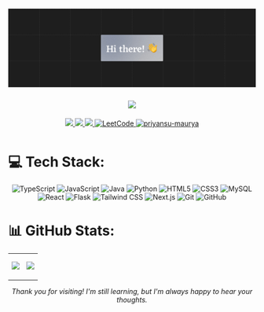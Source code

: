 
<p align="center">
  <a href="https://priyansu.vercel.app/">
    <img src="./public/hi-there.png" alt="header image"/>
  </a>
  
 

</p>

<p align="center" style="padding: 10px;">
  <img src="https://api.visitorbadge.io/api/visitors?path=https%3A%2F%2Fgithub.com%2FPriyansuMauryal%2FPriyansuMaurya&label=VISITORS&labelColor=%65000&countColor=%FFFFFF" />
  <br><br>
  <a href="https://twitter.com/PrianshuMaurya">
  <img src="https://img.shields.io/badge/Twitter-8C94A5?style=for-the-badge&logo=x&logoColor=FFFFFF" />
</a>
<a href="https://www.linkedin.com/in/priyanshu-maurya/">
  <img src="https://img.shields.io/badge/LinkedIn-8C94A5?style=for-the-badge&logo=linkedin&logoColor=FFFFFF" />
</a>
<a href="mailto:pr17anshu@gmail.com">
  <img src="https://img.shields.io/badge/Gmail-8C94A5?style=for-the-badge&logo=gmail&logoColor=FFFFFF" />
</a>
<a href="https://leetcode.com/priyanshu-maurya/">
  <img src="https://img.shields.io/badge/LeetCode-8C94A5?style=for-the-badge&logo=leetcode&logoColor=FFFFFF" alt="LeetCode" />
</a>
<a href="https://priyansu-maurya.medium.com/">
  <img src="https://img.shields.io/badge/Medium-8C94A5?style=for-the-badge&logo=medium&logoColor=FFFFFF" alt="priyansu-maurya" />
</a>
</p>

<!-- > **Let my projects speak about me** -->

<!-- ## Projects 👨‍💻


### <img src="https://ytmp.itsvg.in/PicsArt_11-13-11.55.52.png" width="16px" />  YTMP : YouTube Music Player 
[YTMP : YouTube Music Player]() is the First and the Only YouTube Music Player that lets you play any youtube video as audio with tons of features such as Background play, Playlist merger, No Ads, and many more for free while saving up to 98% of your data.

### <img src="https://capturemytweet.in/logo.png" width="16px" />  Capture my Tweet
Presenting [Capture my Tweet]() , Turn your tweets into wonderful images and post them anywhere! Tons of Features and Customisations, all for free ! 

### <img src="https://metaseo.itsvg.in/logo.png" width="16px" />  metaSEO : Meta tags for best SEO
[metaSEO]() lets you generate meta tags in one click for the best SEO of your website, rank high in search results, and appear unique when someone shares your link!

### <img src="https://visitcount.itsvg.in/logo.png" width="16px" />  Visit Count Pro
[Visit Count Pro]() is More than just a Visit Counter. Best Customization, Realtime Analytics, Best No-Code Solution, Works everywhere, all for free !

### <img src="https://gprm.itsvg.in/logo.png" width="16px" />  GPRM : GitHub Profile ReadMe Maker
[GPRM]() is the Best Profile Generator, Create your perfect GitHub Profile ReadMe in the best possible way. Lots of features and tools included, all for free !

### <img src="https://blazeup.itsvg.in/logo.png" width="16px" /> BlazeUp
[BlazeUp]() provides Blazzzing fast responses directly to your inbox. Endless Integrations, Countless awesome things to do with BlazeUp. -->


# 💻 Tech Stack:

<p align="center">
  <img src="https://img.shields.io/badge/typescript-%23007ACC.svg?style=for-the-badge&logo=typescript&logoColor=white" alt="TypeScript" />
  <img src="https://img.shields.io/badge/javascript-%23323330.svg?style=for-the-badge&logo=javascript&logoColor=%23F7DF1E" alt="JavaScript" />
  <img src="https://img.shields.io/badge/java-%23ED8B00.svg?style=for-the-badge&logo=java&logoColor=white" alt="Java" />
  <img src="https://img.shields.io/badge/python-3670A0?style=for-the-badge&logo=python&logoColor=ffdd54" alt="Python" />
  <img src="https://img.shields.io/badge/html5-%23E34F26.svg?style=for-the-badge&logo=html5&logoColor=white" alt="HTML5" />
  <img src="https://img.shields.io/badge/css3-%231572B6.svg?style=for-the-badge&logo=css3&logoColor=white" alt="CSS3" />
  <img src="https://img.shields.io/badge/mysql-%2300f.svg?style=for-the-badge&logo=mysql&logoColor=white" alt="MySQL" />
  <img src="https://img.shields.io/badge/react-%2320232a.svg?style=for-the-badge&logo=react&logoColor=%2361DAFB" alt="React" />
  <img src="https://img.shields.io/badge/flask-%23000.svg?style=for-the-badge&logo=flask&logoColor=white" alt="Flask" />
  <img src="https://img.shields.io/badge/tailwindcss-%2338B2AC.svg?style=for-the-badge&logo=tailwind-css&logoColor=white" alt="Tailwind CSS" />
  <img src="https://img.shields.io/badge/next.js-%23000000.svg?style=for-the-badge&logo=nextdotjs&logoColor=white" alt="Next.js" />
  <img src="https://img.shields.io/badge/git-%23F05032.svg?style=for-the-badge&logo=git&logoColor=white" alt="Git" />
  <img src="https://img.shields.io/badge/github-%23121011.svg?style=for-the-badge&logo=github&logoColor=white" alt="GitHub" />
</p>




# 📊 GitHub Stats:

<table align="center">
  <tr>
    <td>
      <p align="center">
        <img src="https://github-readme-streak-stats.herokuapp.com/?user=PriyansuMaurya&theme=dark&hide_border=false" />
      </p>
    </td>
    <td>
      <p align="center">
        <img src="https://github-readme-stats.vercel.app/api/top-langs/?username=PriyansuMaurya&theme=dark&hide_border=false&include_all_commits=true&count_private=true&layout=compact" />
      </p>
    </td>
  </tr>
</table>


<div align="center">

*Thank you for visiting! I'm still learning, but I'm always happy to hear your thoughts.*


</div>

<!-- ``` java
if (codeWorking){
            while (codeQuality < perfectCode){
                codeQuality++;
            }
        }
``` -->

<!-- 
<p align="right">
  <a href="https://visitcount.itsvg.in">
    <img src="https://visitcount.itsvg.in/api?id=PriyansuMaurya&icon=" height=30 width=180/>
  </a>
</p> -->


<!-- 
<p align="center">
  <br/>
 ||||||||||||------------^v^v^v^v^v^v^v^v^v^v^v^v^v^v^v^v^v^v^v^v^v^v^v^v^v^v^v^v^v^------------||||||||||||
</p> -->



